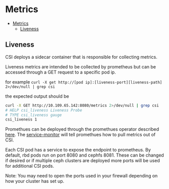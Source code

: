 # Metrics

- [Metrics](#metrics)
   - [Liveness](#liveness)

## Liveness

CSI deploys a sidecar container that is responsible for collecting metrics.

Liveness metrics are intended to be collected by prometheus but can be accessed
through a GET request to a specific pod ip.

for example
`curl -X get http://[pod ip]:[liveness-port][liveness-path] 2>/dev/null | grep csi`

the expected output should be

```bash
curl -X GET http://10.109.65.142:8080/metrics 2>/dev/null | grep csi
# HELP csi_liveness Liveness Probe
# TYPE csi_liveness gauge
csi_liveness 1
```

Promethues can be deployed through the promethues operator described [here](https://coreos.com/operators/prometheus/docs/latest/user-guides/getting-started.html).
The [service-monitor](../examples/service-monitor.yaml) will tell promethues how
to pull metrics out of CSI.

Each CSI pod has a service to expose the endpoint to prometheus. By default, rbd
pods run on port 8080 and cephfs 8081.
These can be changed if desired or if multiple ceph clusters are deployed more
ports will be used for additional CSI pods.

Note: You may need to open the ports used in your firewall depending on how your
cluster has set up.
